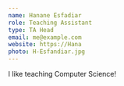 ```yaml
---
name: Hanane Esfadiar
role: Teaching Assistant
type: TA Head
email: me@example.com
website: https://Hana
photo: H-Esfandiar.jpg
---
```


I like teaching Computer Science!
